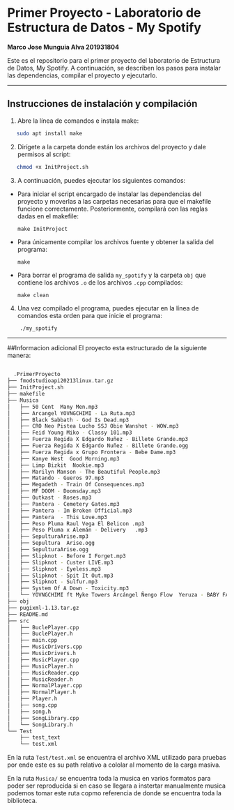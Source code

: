 # Primer Proyecto - Laboratorio de Estructura de Datos - My Spotify
**Marco Jose Munguia Alva 201931804**

Este es el repositorio para el primer proyecto del laboratorio de Estructura de Datos, My Spotify. A continuación, se describen los pasos para instalar las dependencias, compilar el proyecto y ejecutarlo.

***
## Instrucciones de instalación y compilación

1. Abre la línea de comandos e instala make:

```bash
   sudo apt install make
```

2. Dirígete a la carpeta donde están los archivos del proyecto y dale permisos al script:

```bash
   chmod +x InitProject.sh
```

3. A continuación, puedes ejecutar los siguientes comandos:

- Para iniciar el script encargado de instalar las dependencias del proyecto y moverlas a las carpetas necesarias para que el makefile funcione correctamente. Posteriormente, compilará con las reglas dadas en el makefile:

  ```
  make InitProject
  ```

- Para únicamente compilar los archivos fuente y obtener la salida del programa:

  ```
  make
  ```

- Para borrar el programa de salida `my_spotify` y la carpeta `obj` que contiene los archivos `.o` de los archivos `.cpp` compilados:

  ```
  make clean
  ```

4. Una vez compilado el programa, puedes ejecutar en la línea de comandos esta orden para que inicie el programa:

```bash
    ./my_spotify
```
***

##Informacion adicional
El proyecto esta estructurado de la siguiente manera:

```bash

  .PrimerProyecto
├── fmodstudioapi20213linux.tar.gz
├── InitProject.sh
├── makefile
├── Musica
│   ├── 50 Cent  Many Men.mp3
│   ├── Arcangel YOVNGCHIMI - La Ruta.mp3
│   ├── Black Sabbath - God Is Dead.mp3
│   ├── CRO Neo Pistea Lucho SSJ Obie Wanshot - WOW.mp3
│   ├── Feid Young Miko - Classy 101.mp3
│   ├── Fuerza Regida X Edgardo Nuñez - Billete Grande.mp3
│   ├── Fuerza Regida X Edgardo Nuñez - Billete Grande.ogg
│   ├── Fuerza Regida x Grupo Frontera - Bebe Dame.mp3
│   ├── Kanye West  Good Morning.mp3
│   ├── Limp Bizkit  Nookie.mp3
│   ├── Marilyn Manson - The Beautiful People.mp3
│   ├── Matando - Gueros 97.mp3
│   ├── Megadeth - Train Of Consequences.mp3
│   ├── MF DOOM - Doomsday.mp3
│   ├── Outkast - Roses.mp3
│   ├── Pantera - Cemetery Gates.mp3
│   ├── Pantera - Im Broken Official.mp3
│   ├── Pantera  - This Love.mp3
│   ├── Peso Pluma Raul Vega El Belicon .mp3
│   ├── Peso Pluma x Alemán - Delivery   .mp3
│   ├── SepulturaArise.mp3
│   ├── Sepultura  Arise.ogg
│   ├── SepulturaArise.ogg
│   ├── Slipknot - Before I Forget.mp3
│   ├── Slipknot - Custer LIVE.mp3
│   ├── Slipknot - Eyeless.mp3
│   ├── Slipknot - Spit It Out.mp3
│   ├── Slipknot - Sulfur.mp3
│   ├── System Of A Down - Toxicity.mp3
│   └── YOVNGCHIMI ft Myke Towers Arcángel Ñengo Flow  Yeruza - BABY FATHER 2.0 .mp3
├── obj
├── pugixml-1.13.tar.gz
├── README.md
├── src
│   ├── BuclePlayer.cpp
│   ├── BuclePlayer.h
│   ├── main.cpp
│   ├── MusicDrivers.cpp
│   ├── MusicDrivers.h
│   ├── MusicPlayer.cpp
│   ├── MusicPlayer.h
│   ├── MusicReader.cpp
│   ├── MusicReader.h
│   ├── NormalPlayer.cpp
│   ├── NormalPlayer.h
│   ├── Player.h
│   ├── song.cpp
│   ├── song.h
│   ├── SongLibrary.cpp
│   └── SongLibrary.h
└── Test
    ├── test_text
    └── test.xml


```
En la ruta `Test/test.xml` se encuentra el archivo XML utilizado para pruebas por ende este es su path relativo a cololar al momento de la carga masiva.

En la ruta `Musica/` se encuentra toda la musica en varios formatos para poder ser reproducida si en caso se llegara a instertar manualmente musica podemos tomar este ruta copmo referencia de donde se encuentra toda la biblioteca.
